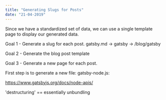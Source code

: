 ```yaml
---
title: "Generating Slugs for Posts"
date: "21-04-2019"
---
```


Since we have a standardized set of data, we can use a single template page to display our generated data. 

Goal 1 - Generate a slug for each post. 
gatsby.md -> gatsby -> /blog/gatsby

Goal 2 - Generate the blog post template

Goal 3 - Generate a new page for each post. 

First step is to generate a new file: gatsby-node.js: 

https://www.gatsbyjs.org/docs/node-apis/

'destructuring' == essentially unbundling